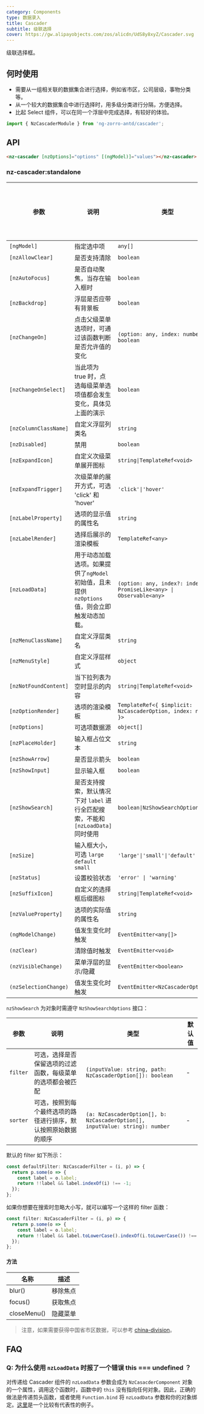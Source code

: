 ```yaml
---
category: Components
type: 数据录入
title: Cascader
subtitle: 级联选择
cover: https://gw.alipayobjects.com/zos/alicdn/UdS8y8xyZ/Cascader.svg
---
```


级联选择框。

## 何时使用

- 需要从一组相关联的数据集合进行选择，例如省市区，公司层级，事物分类等。
- 从一个较大的数据集合中进行选择时，用多级分类进行分隔，方便选择。
- 比起 Select 组件，可以在同一个浮层中完成选择，有较好的体验。

```ts
import { NzCascaderModule } from 'ng-zorro-antd/cascader';
```

## API

```html
<nz-cascader [nzOptions]="options" [(ngModel)]="values"></nz-cascader>
```

### nz-cascader:standalone

| 参数                  | 说明                                                                                       | 类型                                                                  | 默认值      | 支持全局配置 |
| --------------------- | ------------------------------------------------------------------------------------------ | --------------------------------------------------------------------- | ----------- | ------------ |
| `[ngModel]`           | 指定选中项                                                                                 | `any[]`                                                               | -           |
| `[nzAllowClear]`      | 是否支持清除                                                                               | `boolean`                                                             | `true`      |
| `[nzAutoFocus]`       | 是否自动聚焦，当存在输入框时                                                               | `boolean`                                                             | `false`     |
| `[nzBackdrop]`        | 浮层是否应带有背景板                                                                       | `boolean`                                                             | `false`     |
| `[nzChangeOn]`        | 点击父级菜单选项时，可通过该函数判断是否允许值的变化                                       | `(option: any, index: number) => boolean`                             | -           |
| `[nzChangeOnSelect]`  | 当此项为 true 时，点选每级菜单选项值都会发生变化，具体见上面的演示                         | `boolean`                                                             | `false`     |
| `[nzColumnClassName]` | 自定义浮层列类名                                                                           | `string`                                                              | -           |
| `[nzDisabled]`        | 禁用                                                                                       | `boolean`                                                             | `false`     |
| `[nzExpandIcon]`      | 自定义次级菜单展开图标                                                                     | `string\|TemplateRef<void>`                                           | -           |
| `[nzExpandTrigger]`   | 次级菜单的展开方式，可选 'click' 和 'hover'                                                | `'click'\|'hover'`                                                    | `'click'`   |
| `[nzLabelProperty]`   | 选项的显示值的属性名                                                                       | `string`                                                              | `'label'`   |
| `[nzLabelRender]`     | 选择后展示的渲染模板                                                                       | `TemplateRef<any>`                                                    | -           |
| `[nzLoadData]`        | 用于动态加载选项。如果提供了`ngModel`初始值，且未提供`nzOptions`值，则会立即触发动态加载。 | `(option: any, index?: index) => PromiseLike<any> \| Observable<any>` | -           |
| `[nzMenuClassName]`   | 自定义浮层类名                                                                             | `string`                                                              | -           |
| `[nzMenuStyle]`       | 自定义浮层样式                                                                             | `object`                                                              | -           |
| `[nzNotFoundContent]` | 当下拉列表为空时显示的内容                                                                 | `string\|TemplateRef<void>`                                           | -           |
| `[nzOptionRender]`    | 选项的渲染模板                                                                             | `TemplateRef<{ $implicit: NzCascaderOption, index: number }>`         |             |
| `[nzOptions]`         | 可选项数据源                                                                               | `object[]`                                                            | -           |
| `[nzPlaceHolder]`     | 输入框占位文本                                                                             | `string`                                                              | `'请选择'`  |
| `[nzShowArrow]`       | 是否显示箭头                                                                               | `boolean`                                                             | `true`      |
| `[nzShowInput]`       | 显示输入框                                                                                 | `boolean`                                                             | `true`      |
| `[nzShowSearch]`      | 是否支持搜索，默认情况下对 `label` 进行全匹配搜索，不能和 `[nzLoadData]` 同时使用          | `boolean\|NzShowSearchOptions`                                        | `false`     |
| `[nzSize]`            | 输入框大小，可选 `large` `default` `small`                                                 | `'large'\|'small'\|'default'`                                         | `'default'` | ✅           |
| `[nzStatus]`          | 设置校验状态                                                                               | `'error' \| 'warning'`                                                | -           |
| `[nzSuffixIcon]`      | 自定义的选择框后缀图标                                                                     | `string\|TemplateRef<void>`                                           | -           |
| `[nzValueProperty]`   | 选项的实际值的属性名                                                                       | `string`                                                              | `'value'`   |
| `(ngModelChange)`     | 值发生变化时触发                                                                           | `EventEmitter<any[]>`                                                 | -           |
| `(nzClear)`           | 清除值时触发                                                                               | `EventEmitter<void>`                                                  | -           |
| `(nzVisibleChange)`   | 菜单浮层的显示/隐藏                                                                        | `EventEmitter<boolean>`                                               | -           |
| `(nzSelectionChange)` | 值发生变化时触发                                                                           | `EventEmitter<NzCascaderOption[]>`                                    | -           |

`nzShowSearch` 为对象时需遵守 `NzShowSearchOptions` 接口：

| 参数     | 说明                                                           | 类型                                                                         | 默认值 |
| -------- | -------------------------------------------------------------- | ---------------------------------------------------------------------------- | ------ |
| `filter` | 可选，选择是否保留选项的过滤函数，每级菜单的选项都会被匹配     | `(inputValue: string, path: NzCascaderOption[]): boolean`                    | -      |
| `sorter` | 可选，按照到每个最终选项的路径进行排序，默认按照原始数据的顺序 | `(a: NzCascaderOption[], b: NzCascaderOption[], inputValue: string): number` | -      |

默认的 filter 如下所示：

```ts
const defaultFilter: NzCascaderFilter = (i, p) => {
  return p.some(o => {
    const label = o.label;
    return !!label && label.indexOf(i) !== -1;
  });
};
```

如果你想要在搜索时忽略大小写，就可以编写一个这样的 filter 函数：

```ts
const filter: NzCascaderFilter = (i, p) => {
  return p.some(o => {
    const label = o.label;
    return !!label && label.toLowerCase().indexOf(i.toLowerCase()) !== -1;
  });
};
```

#### 方法

| 名称        | 描述     |
| ----------- | -------- |
| blur()      | 移除焦点 |
| focus()     | 获取焦点 |
| closeMenu() | 隐藏菜单 |

> 注意，如果需要获得中国省市区数据，可以参考 [china-division](https://gist.github.com/afc163/7582f35654fd03d5be7009444345ea17)。

## FAQ

### Q: 为什么使用 `nzLoadData` 时报了一个错误 this === undefined ？

对传递给 Cascader 组件的 `nzLoadData` 参数会成为 `NzCasacderComponent` 对象的一个属性，调用这个函数时，函数中的 `this` 没有指向任何对象。因此，正确的做法是传递剪头函数，或者使用 `Function.bind` 将 `nzLoadData` 参数和你的对象绑定。[这里](https://stackoverflow.com/questions/60320913/ng-zorro-cascader-lazy-load-data-nzloaddata-function-got-this-undefined/60928983#60928983)是一个比较有代表性的例子。
